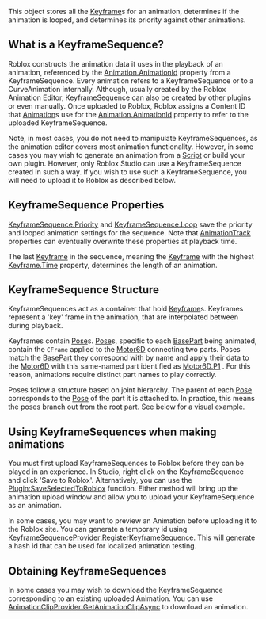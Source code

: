 This object stores all the [Keyframe](https://create.roblox.com/docs/reference/engine/classes/Keyframe)s for an animation, determines if the
animation is looped, and determines its priority against other animations.

## What is a KeyframeSequence?

Roblox constructs the animation data it uses in the playback of an animation,
referenced by the [Animation.AnimationId](https://create.roblox.com/docs/reference/engine/classes/Animation#AnimationId) property from a KeyframeSequence.
Every animation refers to a KeyframeSequence or to a CurveAnimation
internally. Although, usually created by the Roblox Animation Editor,
KeyframeSequence can also be created by other plugins or even manually. Once
uploaded to Roblox, Roblox assigns a Content ID that [Animation](https://create.roblox.com/docs/reference/engine/classes/Animation)s use for the
[Animation.AnimationId](https://create.roblox.com/docs/reference/engine/classes/Animation#AnimationId) property to refer to the uploaded KeyframeSequence.

Note, in most cases, you do not need to manipulate KeyframeSequences, as the
animation editor covers most animation functionality. However, in some cases
you may wish to generate an animation from a [Script](https://create.roblox.com/docs/reference/engine/classes/Script) or build your own
plugin. However, only Roblox Studio can use a KeyframeSequence created in such
a way. If you wish to use such a KeyframeSequence, you will need to upload it
to Roblox as described below.

## KeyframeSequence Properties

[KeyframeSequence.Priority](https://create.roblox.com/docs/reference/engine/classes/KeyframeSequence#Priority) and [KeyframeSequence.Loop](https://create.roblox.com/docs/reference/engine/classes/KeyframeSequence#Loop) save the priority and
looped animation settings for the sequence. Note that [AnimationTrack](https://create.roblox.com/docs/reference/engine/classes/AnimationTrack)
properties can eventually overwrite these properties at playback time.

The last [Keyframe](https://create.roblox.com/docs/reference/engine/classes/Keyframe) in the sequence, meaning the [Keyframe](https://create.roblox.com/docs/reference/engine/classes/Keyframe) with the highest
[Keyframe.Time](https://create.roblox.com/docs/reference/engine/classes/Keyframe#Time) property, determines the length of an animation.

## KeyframeSequence Structure

KeyframeSequences act as a container that hold [Keyframe](https://create.roblox.com/docs/reference/engine/classes/Keyframe)s. Keyframes
represent a 'key' frame in the animation, that are interpolated between during
playback.

Keyframes contain [Pose](https://create.roblox.com/docs/reference/engine/classes/Pose)s. [Pose](https://create.roblox.com/docs/reference/engine/classes/Pose)s, specific to each [BasePart](https://create.roblox.com/docs/reference/engine/classes/BasePart) being
animated, contain the `CFrame` applied to the [Motor6D](https://create.roblox.com/docs/reference/engine/classes/Motor6D) connecting two parts.
Poses match the [BasePart](https://create.roblox.com/docs/reference/engine/classes/BasePart) they correspond with by name and apply their data
to the [Motor6D](https://create.roblox.com/docs/reference/engine/classes/Motor6D) with this same-named part identified as [Motor6D.P1](https://create.roblox.com/docs/reference/engine/classes/Motor6D#P1) . For
this reason, animations require distinct part names to play correctly.

Poses follow a structure based on joint hierarchy. The parent of each [Pose](https://create.roblox.com/docs/reference/engine/classes/Pose)
corresponds to the [Pose](https://create.roblox.com/docs/reference/engine/classes/Pose) of the part it is attached to. In practice, this
means the poses branch out from the root part. See below for a visual example.

## Using KeyframeSequences when making animations

You must first upload KeyframeSequences to Roblox before they can be played in
an experience. In Studio, right click on the KeyframeSequence and click 'Save
to Roblox'. Alternatively, you can use the [Plugin:SaveSelectedToRoblox](https://create.roblox.com/docs/reference/engine/classes/Plugin#SaveSelectedToRoblox)
function. Either method will bring up the animation upload window and allow
you to upload your KeyframeSequence as an animation.

In some cases, you may want to preview an Animation before uploading it to the
Roblox site. You can generate a temporary id using
[KeyframeSequenceProvider:RegisterKeyframeSequence](https://create.roblox.com/docs/reference/engine/classes/KeyframeSequenceProvider#RegisterKeyframeSequence). This will generate a hash
id that can be used for localized animation testing.

## Obtaining KeyframeSequences

In some cases you may wish to download the KeyframeSequence corresponding to
an existing uploaded Animation. You can use
[AnimationClipProvider:GetAnimationClipAsync](https://create.roblox.com/docs/reference/engine/classes/AnimationClipProvider#GetAnimationClipAsync) to download an animation.